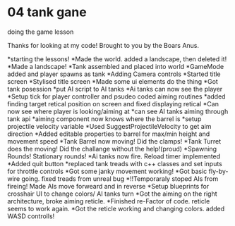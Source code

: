 # 04 tank gane

doing the game lesson

Thanks for looking at my code! Brought to you by the Boars Anus.

*starting the lessons!
*Made the world. added a landscape, then deleted it!
*Made a landscape!
*Tank assembled and placed into world
*GameMode added and player spawns as tank
*Adding Camera controls
*Started title screen
*Stylised title screen
*Made some ui elements do the thing
*Got tank posession
*put AI script to AI tanks
*Ai tanks can now see the player
*Setup tick for player controller and psudeo coded aiming routines
*added finding target retical position on screen and fixed displaying retical
*Can now see where player is looking/aiming at
*can see AI tanks aiming through tank api
*aiming component now knows where the barrel is
*setup projectile velocity variable
*Used SuggestProjectileVelocity to get aim direction
*Added editable properties to barrel for max/min height and movement speed
*Tank Barrel now moving! Did the clamps!
*Tank Turret does the moving! Did the challange without the help!(proud)
*Spawning Rounds! Stationary rounds!
*Ai tanks now fire. Reload timer implemented
*Added quit button
*replaced tank treads with c++ classes and set inputs for throttle controls
*Got some janky movement working!
*Got basic fly-by-wire going. fixed treads from unreal bug
*!!Temporaraly stoped AIs from fireing! Made AIs move forweard and in reverse
*Setup blueprints for crosshair UI to change colors/ AI tanks turn
*Got the aiming on the right architecture, broke aiming reticle.
*Finished re-Factor of code. reticle seems to work again. 
*Got the reticle working and changing colors. added WASD controlls!


